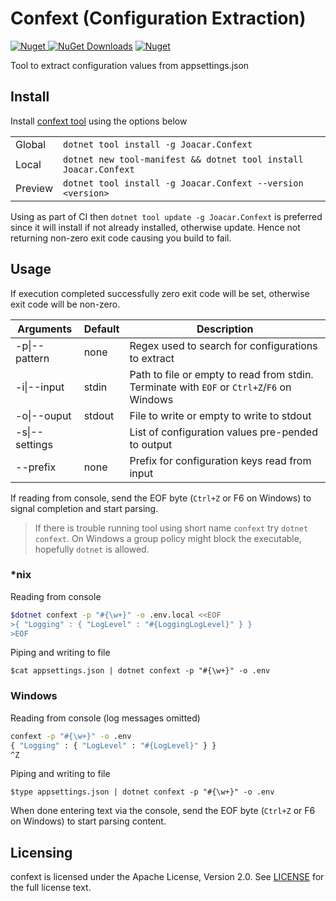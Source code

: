 # Confext (**Conf**iguration **Ext**raction)

[![Nuget][nuget-badge] ![NuGet Downloads][nuget-download-badge]][nuget]
[![Nuget][nuget-pre-badge]][nuget-pre]

[nuget]: https://www.nuget.org/packages/joacar.confext/
[nuget-pre]: https://www.nuget.org/packages/joacar.confext/absoluteLatest
[nuget-pre-badge]: https://img.shields.io/nuget/vpre/Joacar.Confext?color=yellow&label=pre&style=flat-square
[nuget-badge]: https://img.shields.io/nuget/v/joacar.confext.svg?color=green&style=flat-square
[nuget-download-badge]: https://img.shields.io/nuget/dt/joacar.confext?style=flat-square

Tool to extract configuration values from appsettings.json

## Install

Install [confext tool][nuget] using the options below

| | |
|---|---|
| Global | `dotnet tool install -g Joacar.Confext`|
| Local  | `dotnet new tool-manifest && dotnet tool install Joacar.Confext`
| Preview | `dotnet tool install -g Joacar.Confext --version <version>`

Using as part of CI then `dotnet tool update -g Joacar.Confext` is preferred since it will install if not already installed, otherwise update. Hence not returning non-zero exit code causing you build to fail.

## Usage

If execution completed successfully zero exit code will be set, otherwise exit code will be non-zero.

| Arguments | Default | Description |
|-----------|---------|-------------|
| -p\|--pattern | none | Regex used to search for configurations to extract |
| -i\|--input | stdin | Path to file or empty to read from stdin. Terminate with `EOF` or `Ctrl+Z`/`F6` on Windows |
| -o\|--ouput | stdout | File to write or empty to write to stdout |
| -s\|--settings | | List of configuration values pre-pended to output |
| --prefix | none | Prefix for configuration keys read from input |

If reading from console, send the EOF byte (`Ctrl+Z` or F6 on Windows) to signal completion and start parsing.

> If there is trouble running tool using short name `confext` try `dotnet confext`. On Windows a group policy might block the executable, hopefully `dotnet` is allowed.

### *nix

Reading from console
```bash
$dotnet confext -p "#{\w+}" -o .env.local <<EOF
>{ "Logging" : { "LogLevel" : "#{LoggingLogLevel}" } }
>EOF
```

Piping and writing to file

`$cat appsettings.json | dotnet confext -p "#{\w+}" -o .env`

### Windows

Reading from console (log messages omitted)
```cmd
confext -p "#{\w+}" -o .env
{ "Logging" : { "LogLevel" : "#{LogLevel}" } }
^Z
```

Piping and writing to file

`$type appsettings.json | dotnet confext -p "#{\w+}" -o .env`

When done entering text via the console, send the EOF byte (`Ctrl+Z` or F6 on Windows) to start parsing content.

## Licensing

confext is licensed under the Apache License, Version 2.0. See [LICENSE](LICENSE) for the full license text.
